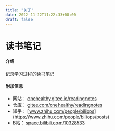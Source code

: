 ```yaml
---
title: "关于"
date: 2022-11-22T11:22:33+08:00
draft: false
---
```

# 读书笔记

#### 介绍
记录学习过程的读书笔记

#### 附加信息
 - 网站： [onehealthy.gitee.io/readingnotes](http://onehealthy.gitee.io/readingnotes)
 - 仓库： [gitee.com/onehealthy/readingnotes](https://gitee.com/onehealthy/readingnotes)
 - 知乎： [www.zhihu.com/people/biliops](https://www.zhihu.com/people/biliops/posts)
 - B站： [space.bilibili.com/10328533](https://space.bilibili.com/10328533)